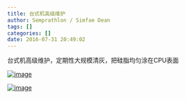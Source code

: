 ```yaml
---
title: 台式机高级维护
author: Semprathlon / Simfae Dean
tags: []
categories: []
date: 2016-07-31 20:49:02
---
```

台式机高级维护，定期性大规模清灰，把硅脂均匀涂在CPU表面


<a href="https://blog.semprathlon.net/blog/uploads/2016/07/img_20160731_170145-1.jpg"><img title="IMG_20160731_170145.jpg" class="alignnone size-full"  alt="image" src="https://blog.semprathlon.net/blog/uploads/2016/07/img_20160731_170145-1.jpg" /></a>



<a href="https://blog.semprathlon.net/blog/uploads/2016/07/img_20160731_172317.jpg"><img title="IMG_20160731_172317.jpg" class="alignnone size-full"  alt="image" src="https://blog.semprathlon.net/blog/uploads/2016/07/img_20160731_172317.jpg" /></a>